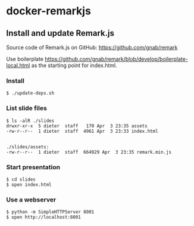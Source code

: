 
# docker-remarkjs


## Install and update Remark.js

Source code of Remark.js on GitHub: https://github.com/gnab/remark

Use boilerplate https://github.com/gnab/remark/blob/develop/boilerplate-local.html as the starting point for index.html.


### Install
```
$ ./update-deps.sh
```

### List slide files
```
$ ls -alR ./slides
drwxr-xr-x  5 dieter  staff   170 Apr  3 23:35 assets
-rw-r--r--  1 dieter  staff  4961 Apr  3 23:33 index.html


./slides/assets:
-rw-r--r--  1 dieter  staff  664929 Apr  3 23:35 remark.min.js
```

### Start presentation
```
$ cd slides
$ open index.html
```

### Use a webserver
```
$ python -m SimpleHTTPServer 8001
$ open http://localhost:8001
```
